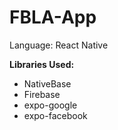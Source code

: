 # FBLA-App

Language: React Native

**Libraries Used:**

-  NativeBase
-  Firebase
-  expo-google
-  expo-facebook
